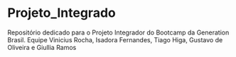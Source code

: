 # Projeto_Integrado
Repositório dedicado para o Projeto Integrador do Bootcamp da Generation Brasil. Equipe Vinicius Rocha, Isadora Fernandes, Tiago Higa, Gustavo de Oliveira e Giullia Ramos
